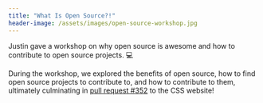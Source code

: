 ```yaml
---
title: "What Is Open Source?!"
header-image: /assets/images/open-source-workshop.jpg
---
```


Justin gave a workshop on why open source is awesome and how to contribute to open source projects. 💻 

During the workshop, we explored the benefits of open source, how to find open source projects to contribute to, 
and how to contribute to them, ultimately culminating in 
[pull request #352](https://github.com/CSSUoB/cssuob.github.io/pull/352) to the CSS website!
